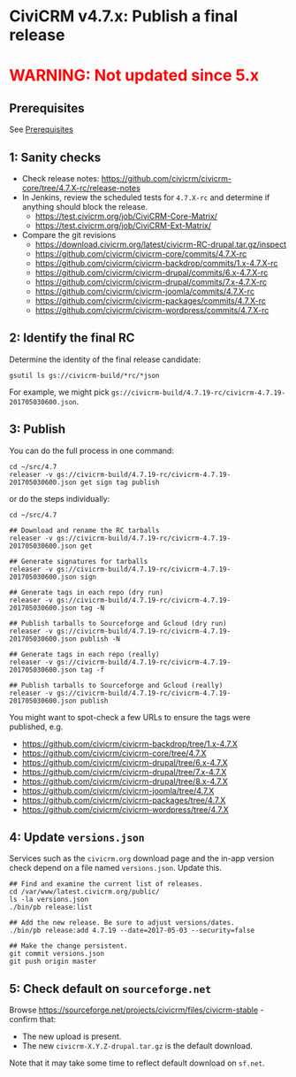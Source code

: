 # CiviCRM v4.7.x: Publish a final release

#  <span style="color:red">__WARNING__: Not updated since 5.x</span>


## Prerequisites

See [Prerequisites](any-prereq.md)

## 1: Sanity checks

* Check release notes: https://github.com/civicrm/civicrm-core/tree/4.7.X-rc/release-notes
* In Jenkins, review the scheduled tests for `4.7.X-rc` and determine if anything should block the release.
    * https://test.civicrm.org/job/CiviCRM-Core-Matrix/
    * https://test.civicrm.org/job/CiviCRM-Ext-Matrix/
* Compare the git revisions
    * https://download.civicrm.org/latest/civicrm-RC-drupal.tar.gz/inspect
    * https://github.com/civicrm/civicrm-core/commits/4.7.X-rc
    * https://github.com/civicrm/civicrm-backdrop/commits/1.x-4.7.X-rc
    * https://github.com/civicrm/civicrm-drupal/commits/6.x-4.7.X-rc
    * https://github.com/civicrm/civicrm-drupal/commits/7.x-4.7.X-rc
    * https://github.com/civicrm/civicrm-joomla/commits/4.7.X-rc
    * https://github.com/civicrm/civicrm-packages/commits/4.7.X-rc
    * https://github.com/civicrm/civicrm-wordpress/commits/4.7.X-rc

## 2: Identify the final RC

Determine the identity of the final release candidate:

```
gsutil ls gs://civicrm-build/*rc/*json
```

For example, we might pick `gs://civicrm-build/4.7.19-rc/civicrm-4.7.19-201705030600.json`.

## 3: Publish

You can do the full process in one command:

```
cd ~/src/4.7
releaser -v gs://civicrm-build/4.7.19-rc/civicrm-4.7.19-201705030600.json get sign tag publish
```

or do the steps individually:

```
cd ~/src/4.7

## Download and rename the RC tarballs
releaser -v gs://civicrm-build/4.7.19-rc/civicrm-4.7.19-201705030600.json get

## Generate signatures for tarballs
releaser -v gs://civicrm-build/4.7.19-rc/civicrm-4.7.19-201705030600.json sign

## Generate tags in each repo (dry run)
releaser -v gs://civicrm-build/4.7.19-rc/civicrm-4.7.19-201705030600.json tag -N

## Publish tarballs to Sourceforge and Gcloud (dry run)
releaser -v gs://civicrm-build/4.7.19-rc/civicrm-4.7.19-201705030600.json publish -N

## Generate tags in each repo (really)
releaser -v gs://civicrm-build/4.7.19-rc/civicrm-4.7.19-201705030600.json tag -f

## Publish tarballs to Sourceforge and Gcloud (really)
releaser -v gs://civicrm-build/4.7.19-rc/civicrm-4.7.19-201705030600.json publish
```

You might want to spot-check a few URLs to ensure the tags were published, e.g.

* https://github.com/civicrm/civicrm-backdrop/tree/1.x-4.7.X
* https://github.com/civicrm/civicrm-core/tree/4.7.X
* https://github.com/civicrm/civicrm-drupal/tree/6.x-4.7.X
* https://github.com/civicrm/civicrm-drupal/tree/7.x-4.7.X
* https://github.com/civicrm/civicrm-drupal/tree/8.x-4.7.X
* https://github.com/civicrm/civicrm-joomla/tree/4.7.X
* https://github.com/civicrm/civicrm-packages/tree/4.7.X
* https://github.com/civicrm/civicrm-wordpress/tree/4.7.X

## 4: Update `versions.json`

Services such as the `civicrm.org` download page and the in-app version
check depend on a file named `versions.json`. Update this.

```
## Find and examine the current list of releases.
cd /var/www/latest.civicrm.org/public/
ls -la versions.json
./bin/pb release:list

## Add the new release. Be sure to adjust versions/dates.
./bin/pb release:add 4.7.19 --date=2017-05-03 --security=false

## Make the change persistent.
git commit versions.json
git push origin master
```

## 5: Check default on `sourceforge.net`

Browse https://sourceforge.net/projects/civicrm/files/civicrm-stable - confirm that:

* The new upload is present.
* The new `civicrm-X.Y.Z-drupal.tar.gz` is the default download.

Note that it may take some time to reflect default download on `sf.net`.
